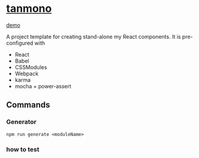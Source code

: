 # [tanmono](http://rike422.github.io/tanmono/)

[demo](https://rike422.github.io/tanmono/)

A project template for creating stand-alone my React components. It is pre-configured with

- React
- Babel
- CSSModules
- Webpack
- karma
- mocha + power-assert

## Commands

### Generator

```
npm run generate <moduleName>
```

### how to test

